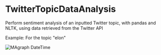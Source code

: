 # TwitterTopicDataAnalysis
Perform sentiment analysis of an inputted Twitter topic, with pandas and NLTK, using data retrieved from the Twitter API 

Example:
For the topic "elon"

![MAgraph](https://user-images.githubusercontent.com/27218747/145816902-23eb32aa-1226-4b50-895e-536ae5455b0f.png)
DateTime
